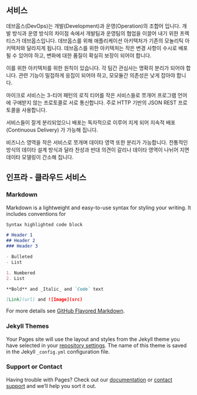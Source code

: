 ## 서비스

데브옵스(DevOps)는 개발(Development)과 운영(Operation)의 조합어 입니다. 개발 방식과 운영 방식의 차이점 속에서 개발팀과 운영팀의 협업을 이끌어 내기 위한 프렉티스가 데브옵스입니다. 데브옵스를 위해 애플리케이션 아키텍처가 기존의 모놀리틱 아키텍처와 달라지게 됩니다. 데브옵스를 위한 아키텍처는 작은 변경 사항이 수시로 배포될 수 있어야 하고, 변화에 대한 품질이 확실히 보장이 되어야 합니다.

이를 위한 아키텍처를 위한 원칙이 있습니다. 각 팀간 관심사는 명확히 분리가 되어야 합니다. 관련 기능이 밀접하게 응집이 되어야 하고, 모모듈간 의존성은 낮게 잡아야 합니다.

마이크로 서비스는 3-티어 패턴의 로직 티어를 작은 서비스들로 쪼개어 프로그램 언어에 구애받지 않는 프로토콜로 서로 통신합니다. 주로 HTTP 기반의 JSON REST 프로토콜을 사용합니다.

서비스들이 잘게 분리되었으니 배포는 독자적으로 이루어 지게 되어 지속적 배포 (Continuous Delivery) 가 가능해 집니다.

비즈니스 영역을 작은 서비스로 쪼개며 데이타 영역 또한 분리가 가능합니다. 전통적인 방식의 데이타 설계 방식과 달라 찬성과 반대 의견이 갈리나 데이타 영역이 나뉘어 지면 데이타 모델링이 간소해 집니다.

## 인프라 - 클라우드 서비스

### Markdown

Markdown is a lightweight and easy-to-use syntax for styling your writing. It includes conventions for

```markdown
Syntax highlighted code block

# Header 1
## Header 2
### Header 3

- Bulleted
- List

1. Numbered
2. List

**Bold** and _Italic_ and `Code` text

[Link](url) and ![Image](src)
```

For more details see [GitHub Flavored Markdown](https://guides.github.com/features/mastering-markdown/).

### Jekyll Themes

Your Pages site will use the layout and styles from the Jekyll theme you have selected in your [repository settings](https://github.com/yardcrane/yardcrane.github.io/settings). The name of this theme is saved in the Jekyll `_config.yml` configuration file.

### Support or Contact

Having trouble with Pages? Check out our [documentation](https://help.github.com/categories/github-pages-basics/) or [contact support](https://github.com/contact) and we’ll help you sort it out.
